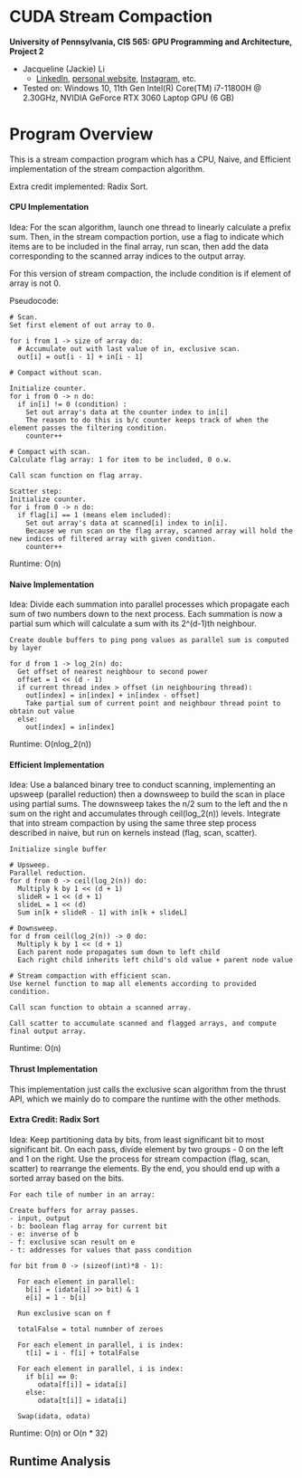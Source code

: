 CUDA Stream Compaction
======================

**University of Pennsylvania, CIS 565: GPU Programming and Architecture, Project 2**

* Jacqueline (Jackie) Li
  * [LinkedIn](https://www.linkedin.com/in/jackie-lii/), [personal website](https://sites.google.com/seas.upenn.edu/jacquelineli/home), [Instagram](https://www.instagram.com/sagescherrytree/), etc.
* Tested on: Windows 10, 11th Gen Intel(R) Core(TM) i7-11800H @ 2.30GHz, NVIDIA GeForce RTX 3060 Laptop GPU (6 GB)

# Program Overview

This is a stream compaction program which has a CPU, Naive, and Efficient implementation of the stream compaction algorithm. 

Extra credit implemented: Radix Sort.

#### CPU Implementation

Idea: For the scan algorithm, launch one thread to linearly calculate a prefix sum. Then, in the stream compaction portion, use a flag to indicate which items are to be included in the final array, run scan, then add the data corresponding to the scanned array indices to the output array. 

For this version of stream compaction, the include condition is if element of array is not 0.

Pseudocode:

```
# Scan.
Set first element of out array to 0.

for i from 1 -> size of array do:
  # Accumulate out with last value of in, exclusive scan.
  out[i] = out[i - 1] + in[i - 1]

# Compact without scan.

Initialize counter.
for i from 0 -> n do:
  if in[i] != 0 (condition) :
    Set out array's data at the counter index to in[i]
    The reason to do this is b/c counter keeps track of when the element passes the filtering condition. 
    counter++

# Compact with scan.
Calculate flag array: 1 for item to be included, 0 o.w.

Call scan function on flag array.

Scatter step:
Initialize counter. 
for i from 0 -> n do:
  if flag[i] == 1 (means elem included):
    Set out array's data at scanned[i] index to in[i].
    Because we run scan on the flag array, scanned array will hold the new indices of filtered array with given condition.
    counter++
```

Runtime: O(n)

#### Naive Implementation

Idea: Divide each summation into parallel processes which propagate each sum of two numbers down to the next process. Each summation is now a partial sum which will calculate a sum with its 2^(d-1)th neighbour. 

```
Create double buffers to ping pong values as parallel sum is computed by layer

for d from 1 -> log_2(n) do:
  Get offset of nearest neighbour to second power
  offset = 1 << (d - 1)
  if current thread index > offset (in neighbouring thread):
    out[index] = in[index] + in[index - offset]
    Take partial sum of current point and neighbour thread point to obtain out value
  else:
    out[index] = in[index]
```

Runtime: O(nlog_2(n))

#### Efficient Implementation

Idea: Use a balanced binary tree to conduct scanning, implementing an upsweep (parallel reduction) then a downsweep to build the scan in place using partial sums. The downsweep takes the n/2 sum to the left and the n sum on the right and accumulates through ceil(log_2(n)) levels. Integrate that into stream compaction by using the same three step process described in naive, but run on kernels instead (flag, scan, scatter). 

```
Initialize single buffer

# Upsweep.
Parallel reduction.
for d from 0 -> ceil(log_2(n)) do:
  Multiply k by 1 << (d + 1)
  slideR = 1 << (d + 1)
  slideL = 1 << (d)
  Sum in[k + slideR - 1] with in[k + slideL]

# Downsweep.
for d from ceil(log_2(n)) -> 0 do:
  Multiply k by 1 << (d + 1)
  Each parent node propagates sum down to left child
  Each right child inherits left child's old value + parent node value

# Stream compaction with efficient scan.
Use kernel function to map all elements according to provided condition.

Call scan function to obtain a scanned array.

Call scatter to accumulate scanned and flagged arrays, and compute final output array.
```

Runtime: O(n)

#### Thrust Implementation

This implementation just calls the exclusive scan algorithm from the thrust API, which we mainly do to compare the runtime with the other methods.

#### Extra Credit: Radix Sort

Idea: Keep partitioning data by bits, from least significant bit to most significant bit. On each pass, divide element by two groups - 0 on the left and 1 on the right. Use the process for stream compaction (flag, scan, scatter) to rearrange the elements. By the end, you should end up with a sorted array based on the bits. 

```
For each tile of number in an array:

Create buffers for array passes.
- input, output
- b: boolean flag array for current bit
- e: inverse of b
- f: exclusive scan result on e
- t: addresses for values that pass condition

for bit from 0 -> (sizeof(int)*8 - 1): 

  For each element in parallel:
    b[i] = (idata[i] >> bit) & 1
    e[i] = 1 - b[i]

  Run exclusive scan on f

  totalFalse = total numnber of zeroes

  For each element in parallel, i is index:
    t[i] = i - f[i] + totalFalse 

  For each element in parallel, i is index:
    if b[i] == 0:
       odata[f[i]] = idata[i]
    else:
       odata[t[i]] = idata[i]

  Swap(idata, odata)
```

Runtime: O(n) or O(n * 32)

## Runtime Analysis


